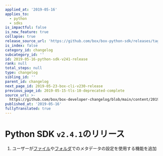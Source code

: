 ```yaml
---
applied_at: '2019-05-16'
applies_to:
  - python
  - sdks
is_impactful: false
is_new_feature: true
collapse: true
release_source_url: 'https://github.com/box/box-python-sdk/releases/tag/v2.4.1'
is_index: false
category_id: changelog
subcategory_id: ''
id: 2019-05-16-python-sdk-v241-release
rank: null
total_steps: null
type: changelog
sibling_id: ''
parent_id: changelog
next_page_id: 2019-05-23-box-cli-v230-release
previous_page_id: 2019-05-15-tls-10-deprecated-complete
source_url: >-
  https://github.com/box/box-developer-changelog/blob/main/content/2019/05-16-python-sdk-v241-release.md
published_at: '2019-05-16'
fullyTranslated: true
---
```

# Python SDK `v2.4.1`のリリース

1. ユーザーが[ファイル](https://github.com/box/box-python-sdk/blob/master/docs/usage/files.md#set-metadata)や[フォルダ](https://github.com/box/box-python-sdk/blob/master/docs/usage/folders.md#set-metadata)でのメタデータの設定を使用する機能を追加
